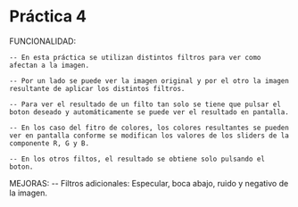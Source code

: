  # Práctica 4

FUNCIONALIDAD:

    -- En esta práctica se utilizan distintos filtros para ver como afectan a la imagen. 

    -- Por un lado se puede ver la imagen original y por el otro la imagen resultante de aplicar los distintos filtros. 

    -- Para ver el resultado de un filto tan solo se tiene que pulsar el boton deseado y automáticamente se puede ver el resultado en pantalla. 

    -- En los caso del fitro de colores, los colores resultantes se pueden ver en pantalla conforme se modifican los valores de los sliders de la componente R, G y B. 

    -- En los otros filtos, el resultado se obtiene solo pulsando el boton. 

MEJORAS: 
 -- Filtros adicionales: Especular, boca abajo, ruido y negativo de la imagen. 